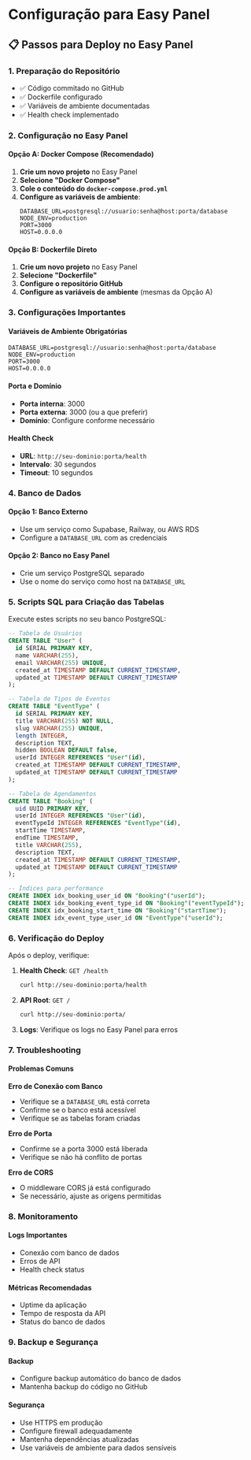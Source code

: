 # Configuração para Easy Panel

## 📋 Passos para Deploy no Easy Panel

### 1. Preparação do Repositório
- ✅ Código commitado no GitHub
- ✅ Dockerfile configurado
- ✅ Variáveis de ambiente documentadas
- ✅ Health check implementado

### 2. Configuração no Easy Panel

#### Opção A: Docker Compose (Recomendado)
1. **Crie um novo projeto** no Easy Panel
2. **Selecione "Docker Compose"**
3. **Cole o conteúdo do `docker-compose.prod.yml`**
4. **Configure as variáveis de ambiente**:
   ```
   DATABASE_URL=postgresql://usuario:senha@host:porta/database
   NODE_ENV=production
   PORT=3000
   HOST=0.0.0.0
   ```

#### Opção B: Dockerfile Direto
1. **Crie um novo projeto** no Easy Panel
2. **Selecione "Dockerfile"**
3. **Configure o repositório GitHub**
4. **Configure as variáveis de ambiente** (mesmas da Opção A)

### 3. Configurações Importantes

#### Variáveis de Ambiente Obrigatórias
```env
DATABASE_URL=postgresql://usuario:senha@host:porta/database
NODE_ENV=production
PORT=3000
HOST=0.0.0.0
```

#### Porta e Domínio
- **Porta interna**: 3000
- **Porta externa**: 3000 (ou a que preferir)
- **Domínio**: Configure conforme necessário

#### Health Check
- **URL**: `http://seu-dominio:porta/health`
- **Intervalo**: 30 segundos
- **Timeout**: 10 segundos

### 4. Banco de Dados

#### Opção 1: Banco Externo
- Use um serviço como Supabase, Railway, ou AWS RDS
- Configure a `DATABASE_URL` com as credenciais

#### Opção 2: Banco no Easy Panel
- Crie um serviço PostgreSQL separado
- Use o nome do serviço como host na `DATABASE_URL`

### 5. Scripts SQL para Criação das Tabelas

Execute estes scripts no seu banco PostgreSQL:

```sql
-- Tabela de Usuários
CREATE TABLE "User" (
  id SERIAL PRIMARY KEY,
  name VARCHAR(255),
  email VARCHAR(255) UNIQUE,
  created_at TIMESTAMP DEFAULT CURRENT_TIMESTAMP,
  updated_at TIMESTAMP DEFAULT CURRENT_TIMESTAMP
);

-- Tabela de Tipos de Eventos
CREATE TABLE "EventType" (
  id SERIAL PRIMARY KEY,
  title VARCHAR(255) NOT NULL,
  slug VARCHAR(255) UNIQUE,
  length INTEGER,
  description TEXT,
  hidden BOOLEAN DEFAULT false,
  userId INTEGER REFERENCES "User"(id),
  created_at TIMESTAMP DEFAULT CURRENT_TIMESTAMP,
  updated_at TIMESTAMP DEFAULT CURRENT_TIMESTAMP
);

-- Tabela de Agendamentos
CREATE TABLE "Booking" (
  uid UUID PRIMARY KEY,
  userId INTEGER REFERENCES "User"(id),
  eventTypeId INTEGER REFERENCES "EventType"(id),
  startTime TIMESTAMP,
  endTime TIMESTAMP,
  title VARCHAR(255),
  description TEXT,
  created_at TIMESTAMP DEFAULT CURRENT_TIMESTAMP,
  updated_at TIMESTAMP DEFAULT CURRENT_TIMESTAMP
);

-- Índices para performance
CREATE INDEX idx_booking_user_id ON "Booking"("userId");
CREATE INDEX idx_booking_event_type_id ON "Booking"("eventTypeId");
CREATE INDEX idx_booking_start_time ON "Booking"("startTime");
CREATE INDEX idx_event_type_user_id ON "EventType"("userId");
```

### 6. Verificação do Deploy

Após o deploy, verifique:

1. **Health Check**: `GET /health`
   ```bash
   curl http://seu-dominio:porta/health
   ```

2. **API Root**: `GET /`
   ```bash
   curl http://seu-dominio:porta/
   ```

3. **Logs**: Verifique os logs no Easy Panel para erros

### 7. Troubleshooting

#### Problemas Comuns

**Erro de Conexão com Banco**
- Verifique se a `DATABASE_URL` está correta
- Confirme se o banco está acessível
- Verifique se as tabelas foram criadas

**Erro de Porta**
- Confirme se a porta 3000 está liberada
- Verifique se não há conflito de portas

**Erro de CORS**
- O middleware CORS já está configurado
- Se necessário, ajuste as origens permitidas

### 8. Monitoramento

#### Logs Importantes
- Conexão com banco de dados
- Erros de API
- Health check status

#### Métricas Recomendadas
- Uptime da aplicação
- Tempo de resposta da API
- Status do banco de dados

### 9. Backup e Segurança

#### Backup
- Configure backup automático do banco de dados
- Mantenha backup do código no GitHub

#### Segurança
- Use HTTPS em produção
- Configure firewall adequadamente
- Mantenha dependências atualizadas
- Use variáveis de ambiente para dados sensíveis
